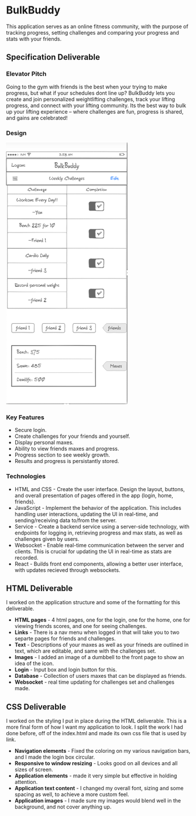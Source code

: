 # BulkBuddy
This application serves as an online fitness community, with the purpose of tracking progress, setting challenges and comparing your progress and stats with your friends.  
## Specification Deliverable
### Elevator Pitch 
Going to the gym with friends is the best when your trying to make progress, but what if your schedules dont line up? BulkBuddy lets you create and join personalized weightlifting challenges, track your lifting progress, and connect with your lifting community. Its the best way to bulk up your lifting experience – where challenges are fun, progress is shared, and gains are celebrated!
### Design
![](Images/Bulkbuddyidea.png)
### Key Features 
* Secure login.
* Create challenges for your friends and yourself.
* Display personal maxes.
* Ability to view friends maxes and progress.
* Progress section to see weekly growth.
* Results and progress is persistantly stored.
### Technologies
* HTML and CSS - Create the user interface. Design the layout, buttons, and overall presentation of pages offered in the app (login, home, friends).
* JavaScript - Implement the behavior of the application. This includes handling user interactions, updating the UI in real-time, and sending/receiving data to/from the server.
* Service - Create a backend service using a server-side technology, with endpoints for logging in, retrieving progress and max stats, as well as challenges given by users.
* Websocket - Enable real-time communication between the server and clients. This is crucial for updating the UI in real-time as stats are recorded.
* React - Builds front end components, allowing a better user interface, with updates recieved through websockets. 

## HTML Deliverable
I worked on the application structure and some of the formatting for this deliverable.
* **HTML pages** - 4 html pages, one for the login, one for the home, one for viewing friends scores, and one for seeing challenges.
* **Links** - There is a nav menu when logged in that will take you to two separte pages for friends and challenges.
* **Text** - Descriptions of your maxes as well as your frineds are outlined in text, which are editable, and same with the challenges set.
* **Images** - I added an image of a dumbbell to the front page to show an idea of the icon.
* **Login** - Input box and login button for this.
* **Database** - Collection of users maxes that can be displayed as friends. 
* **Websocket** - real time updating for challenges set and challenges made.

## CSS Deliverable 
I worked on the styling I put in place during the HTML deliverable. This is a more final form of how I want my application to look. I split the work I had done before, off of the index.html and made its own css file that is used by link.

* **Navigation elements** - Fixed the coloring on my various navigation bars, and I made the login box circular. 
* **Responsive to window resizing** - Looks good on all devices and all sizes of screen.
* **Application elements** - made it very simple but effective in holding attention. 
* **Application text content** - I changed my overall font, sizing and some spacing as well, to achieve a more custom feel.
* **Application images** - I made sure my images would blend well in the background, and not cover anything up.

